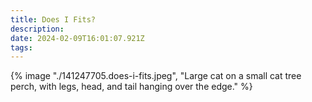 ```yaml
---
title: Does I Fits?
description: 
date: 2024-02-09T16:01:07.921Z
tags: 
---
```

{% image "./141247705.does-i-fits.jpeg", "Large cat on a small cat tree perch, with legs, head, and tail hanging over the edge." %}
